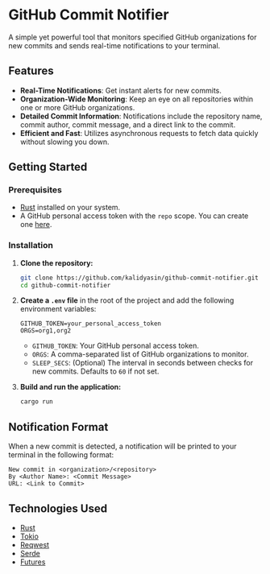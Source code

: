 # GitHub Commit Notifier

A simple yet powerful tool that monitors specified GitHub organizations for new commits and sends real-time notifications to your terminal.

## Features

- **Real-Time Notifications**: Get instant alerts for new commits.
- **Organization-Wide Monitoring**: Keep an eye on all repositories within one or more GitHub organizations.
- **Detailed Commit Information**: Notifications include the repository name, commit author, commit message, and a direct link to the commit.
- **Efficient and Fast**: Utilizes asynchronous requests to fetch data quickly without slowing you down.

## Getting Started

### Prerequisites

- [Rust](https://www.rust-lang.org/tools/install) installed on your system.
- A GitHub personal access token with the `repo` scope. You can create one [here](https://github.com/settings/tokens).

### Installation

1. **Clone the repository:**

   ```bash
   git clone https://github.com/kalidyasin/github-commit-notifier.git
   cd github-commit-notifier
   ```

2. **Create a `.env` file** in the root of the project and add the following environment variables:

   ```
   GITHUB_TOKEN=your_personal_access_token
   ORGS=org1,org2
   ```

   - `GITHUB_TOKEN`: Your GitHub personal access token.
   - `ORGS`: A comma-separated list of GitHub organizations to monitor.
   - `SLEEP_SECS`: (Optional) The interval in seconds between checks for new commits. Defaults to `60` if not set.

3. **Build and run the application:**

   ```bash
   cargo run
   ```

## Notification Format

When a new commit is detected, a notification will be printed to your terminal in the following format:

```
New commit in <organization>/<repository>
By <Author Name>: <Commit Message>
URL: <Link to Commit>
```

## Technologies Used

- [Rust](https://www.rust-lang.org/)
- [Tokio](https://tokio.rs/)
- [Reqwest](https://docs.rs/reqwest/latest/reqwest/)
- [Serde](https://serde.rs/)
- [Futures](https://rust-lang.github.io/futures-rs/)

